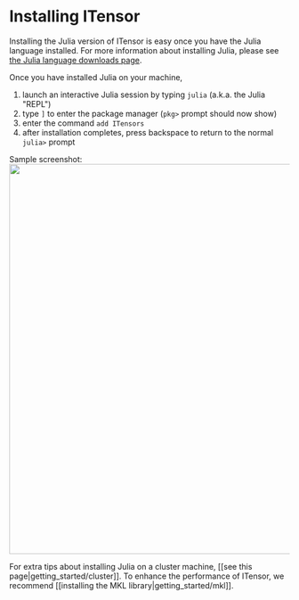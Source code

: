 # Installing ITensor

Installing the Julia version of ITensor is easy once you
have the Julia language installed. For more information about
installing Julia, please see <a href="https://julialang.org/downloads/">the Julia language downloads page</a>.

Once you have installed Julia on your machine,

1. launch an interactive Julia session by typing `julia` (a.k.a. the Julia "REPL")
2. type `]` to enter the package manager (`pkg>` prompt should now show)
3. enter the command `add ITensors`
4. after installation completes, press backspace to return to the normal `julia>` prompt

Sample screenshot:
<img width="700px" src="docs/VERSION/getting_started/installing/install_screenshot.png"/>

For extra tips about installing Julia on a cluster machine, [[see this page|getting_started/cluster]].
To enhance the performance of ITensor, we recommend [[installing the MKL library|getting_started/mkl]].

